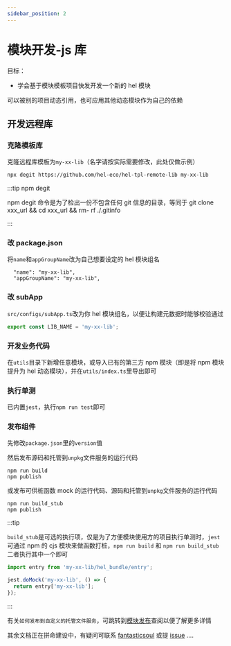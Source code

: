 ```yaml
---
sidebar_position: 2
---
```


# 模块开发-js 库

目标：

- 学会基于模块模板项目快发开发一个新的 hel 模块

可以被别的项目动态引用，也可应用其他动态模块作为自己的依赖

## 开发远程库

### 克隆模板库

克隆远程库模板为`my-xx-lib`（名字请按实际需要修改，此处仅做示例）

```bash
npx degit https://github.com/hel-eco/hel-tpl-remote-lib my-xx-lib
```

:::tip npm degit

npm degit 命令是为了检出一份不包含任何 git 信息的目录，等同于 git clone xxx_url && cd xxx_url && rm- rf ./.gitinfo

:::

### 改 package.json

将`name`和`appGroupName`改为自己想要设定的 hel 模块组名

```
  "name": "my-xx-lib",
  "appGroupName": "my-xx-lib",
```

### 改 subApp

`src/configs/subApp.ts`改为你 hel 模块组名，以便让构建元数据时能够校验通过

```ts
export const LIB_NAME = 'my-xx-lib';
```

### 开发业务代码

在`utils`目录下新增任意模块，或导入已有的第三方 npm 模块（即是将 npm 模块提升为 hel 动态模块），并在`utils/index.ts`里导出即可

### 执行单测

已内置`jest`，执行`npm run test`即可

### 发布组件

先修改`package.json`里的`version`值

然后发布源码和托管到`unpkg`文件服务的运行代码

```
npm run build
npm publish
```

或发布可供桩函数 mock 的运行代码、源码和托管到`unpkg`文件服务的运行代码

```
npm run build_stub
npm publish
```

:::tip

`build_stub`是可选的执行项，仅是为了方便模块使用方的项目执行单测时，`jest`可通过 npm 的 cjs 模块来做函数打桩，`npm run build` 和 `npm run build_stub` 二者执行其中一个即可

```ts
import entry from 'my-xx-lib/hel_bundle/entry';

jest.doMock('my-xx-lib', () => {
  return entry['my-xx-lib'];
});
```

:::

有关`如何发布到自定义的托管文件服务`，可跳转到[模块发布](/docs/tutorial/helmod-pub)查阅以便了解更多详情

其余文档正在拼命建设中，有疑问可联系 [fantasticsoul](https://github.com/fantasticsoul) 或提 [issue](https://github.com/tnfe/hel/issues) ....
